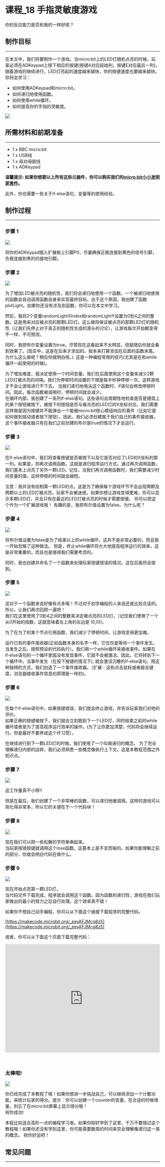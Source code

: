 # 课程_18 手指灵敏度游戏

你的反应能力是否和我的一样好呢？

## 制作目标  
---  

在本文中，我们将要制作一个游戏。当micro:bit上的LED灯随机点亮的时候，玩家必须在ADKeypad上按下相应的按键(按键A对应起始列，按键E对应最后一列)。 随着游戏的继续进行，LED灯亮起的速度越来越快，你的按键速度也要越来越快。 你将会学习：

- 如何使用ADKeypad和micro:bit。
- 如何递归地使用函数。
- 如何使用while循环。
- 如何提高你的手指的灵敏度。

![](./images/klcf1Gj.jpg)


## 所需材料和前期准备
---

- 1 x BBC micro:bit
- 1 x USB线
- 1 x 母对母跳线
- 1 x ADKeypad

**温馨提示: 如果你想要以上所有这些元器件，你可以购买我们的[micro:bit小小发明家套件](https://item.taobao.com/item.htm?spm=a230r.7195193.1997079397.9.z3IMPf&id=564707672256&abbucket=5)。**

此外，你也需要一些关于if-else语句，变量等的使用经验。


## 制作过程  
---  

### 步骤 1  

![](./images/wfEM1o5.jpg)  

将你的ADKeypad插入扩展板上引脚P0，尽量确保正极连接到黄色的信号引脚，负极连接到黑的的接地引脚。  


### 步骤 2  

![](./images/Tinker_Kit_case_18_01.png)  

为了增加LED被点亮的随机性，我们将会递归地使用一个函数。一个被递归地使用的函数会自动调用函数自身来实现最终目标。出于这个原因，我创建了函数plotLight。如果你还没有涉及到函数，你可以在本文中学习。  

然后，我将2个变量randomLightXIndex和randomLightY设置为0到4之间的整数。这是用来对应被点亮的那颗LED灯。这么做将保证被点亮的那颗LED灯的随机性（让我们先停止对于真正的随机性生成的源头的讨论），让游戏每次开始都变得不一样，不可预测。  

同时，我把布尔变量设置为true。尽管现在这看起来不太明显，但是随后你就会看到效果了。(现实中，这是在后来才添加的。我本来打算添加在后面的函数末尾。为什么这么做呢？稍后你就明白啦。). 这是一种编程常用的技巧(尤其是在和while循环一起使用的时候)。

为了增加难度，我决定使用一个时间变量。我们在后面使用这个变量来减少2颗LED灯被点亮的间隔。我们为停顿时间设置的下限是每半秒钟停顿一次。这样游戏才不会让游戏进行不下去。 当我们递归地电泳这个函数时，if语句会修改停顿时间。因此，每次函数被调用时，停顿时间就会减少。  
在循环内部，我创建了一系列if-else语句。这些语句会周期性地检查是否是键盘上的某个按钮被按下，被按下的按钮是否与被点亮的LED灯的X坐标对应。我们需要这样做是因为按键并不能弹出一个能被micro:bit核心模组响应的事件（比如它是如何做到摇动或者按下按钮）。因此，我们必须创建属于我们自己的事件接收器。这个事件接收器只有在我们之前创建的布尔是true的情况下才会运行。


### 步骤 3  

![](./images/Tinker_Kit_case_18_02.png)  

在if-else语句中，我们将查看按键是否被按下以及它是否对应了LED的X坐标的那一列。如果是，则再次调用函数。这就是递归程序运行方式。通过再次调用函数，我们基本上点亮了另外一颗LED。记住，当我们再次调用函数时，我们需要减少时间变量的值，这样停顿的时间就会越短。  

注意：我并没有绘制第一颗LED的点。这是为了确保每个游戏环节不会出现两颗及两颗以上的LED灯被点亮，玩家不会被迷惑。如果你想让游戏变得更难，你可以显示多颗LED灯，并且只有在最近的LED灯被点亮的时候才需要按键。 你可以把这个作为一个扩展游戏哦！
有趣的是，我把布尔值设置为false。为什么呢？

### 步骤 4  

![](./images/Tinker_Kit_case_18_03.png)

将布尔值设置为false是为了结束以上的while循环。这并不是非常必要的，而且我一开始忽略了这种做法。 但是，终止while循环将大大地提高程序运行的效率，这是非常重要的，而且也是值得我们需要考虑的。

同时，我也创建并命名了一个函数来处理玩家按键错误的情况。这在后面将会提到。  

### 步骤 5  

![](./images/Tinker_Kit_case_18_04.png)  

这对于一个函数来说好像有点多哦！不过对于初学编程的人来说还是比较合适的。所以，让我们再次回顾一遍吧！  
我们在这里使用了0到4之间的整数来决定被点亮的LED灯。（记住我们使用了一个从0开始的指数，这就意味着左上角的左边是
(0,0))。  

为了在为了的某个节点引用函数，我们减少了停顿时间，让游戏变得更加难。  

运行已有的事件接收器(正如函数本身的名字一样，它仅仅是等待一个事件发生。当发生之后，按照预设的代码执行）。我们用一个while循环来接收事件。如果在if-else语句的一个循环里面没有发现事件，它就不会被激活。因此。它将转到下一个循环中。当事件发生（在按下按键的情况下), 就会激活沉睡的if-else语句。用这种独特的方式，我们创造了一个事件接收器。（扩展：这和点击鼠标或者敲击键盘，浏览器接收事件信息的原理是一样的)。  

### 步骤 6  

![](./images/Tinker_Kit_case_18_05.png)  

在每个if-else语句中，如果按键错误，我们就会终止游戏，并告诉玩家我们对他的评价。  
如果正确的按键被按下，我们就会立刻跑到下一个LED灯，同时结束之前的while循环或者是为了提高程序运行效率的操作。(为了让你更加清楚，代码将会继续运行。但是最好不要养成这个坏习惯）。  

在继续进行到下一颗LED灯的时候，我们使用了一个叫做递归的概念。 为了完全理解递归内部的运转，我们必须熟悉一些概念像执行上下文。这是本教程范围之外知识点。  

### 步骤 7  

![](./images/Tinker_Kit_case_18_06.png)  

这工作量真不小呀!!  

但是在最后，我们创建了一个非常棒的函数，可以递归地被调用。这样的游戏可以简化得非常多，所以它的关键在于一个代码块！  

### 步骤 8  

![](./images/Tinker_Kit_case_18_07.png)  

现在我们可以把一些松散的字符串串起来。  
当玩家按错按键就调用这个lose函数。这基本上是不言而喻的。如果你能理解之前的部分，你就会明白代码在做什么。  

### 步骤 9  

![](./images/Tinker_Kit_case_18_08.png)  

现在开始点亮第一颗LED灯。  
当代码文件下载完成，程序就会调用这个函数。因为函数的递归性，游戏在我们玩家做出的最小的努力之后自行处理。这个效率真不错！  

如果你不想自己动手编程，你可以从下面这个链接下载程序的完整代码。  

[https://makecode.microbit.org/_eeyAFJMcg8z5](https://makecode.microbit.org/_eeyAFJMcg8z5)  

或者，你可以从下面这个页面下载完整代码：  
<div style="position: relative; height: 0; padding-bottom: 70%; overflow: hidden;"><iframe style="position: absolute; top: 0; left: 0; width: 100%; height: 100%;" src="https://makecode.microbit.org/#pub:_eeyAFJMcg8z5" width="300" height="150" frameborder="0" sandbox="allow-popups allow-forms allow-scripts allow-same-origin"></iframe></div>  

&nbsp;


### 太棒啦!  

![](./images/6FbHGqC.jpg)  

你已经完成了本教程了哦！如果你想进一步挑战自己，可以继续添加一个计数功能，来统计玩家的得分。提示：你可以创建一个counter的变量，在合适的时候增量。别忘了在micro:bit屏幕上显示得分哦！   
祝你成功!  

本程比较适合高阶一点的编程学习者。如果你刚好学到了这里，千万不要错过这个教程哦！如果你还没有学到这里，你可能需要数周的时间来完全理解像递归这一类的概念。 祝你好运吧！  

## 常见问题
---
